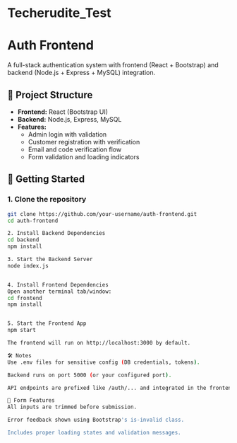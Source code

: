 # Techerudite_Test

# Auth Frontend

A full-stack authentication system with frontend (React + Bootstrap) and backend (Node.js + Express + MySQL) integration.

## 🔗 Project Structure

- **Frontend:** React (Bootstrap UI)
- **Backend:** Node.js, Express, MySQL
- **Features:**
  - Admin login with validation
  - Customer registration with verification
  - Email and code verification flow
  - Form validation and loading indicators

## 🚀 Getting Started

### 1. Clone the repository

```bash
git clone https://github.com/your-username/auth-frontend.git
cd auth-frontend

2. Install Backend Dependencies
cd backend
npm install

3. Start the Backend Server
node index.js


4. Install Frontend Dependencies
Open another terminal tab/window:
cd frontend
npm install


5. Start the Frontend App
npm start

The frontend will run on http://localhost:3000 by default.

🛠️ Notes
Use .env files for sensitive config (DB credentials, tokens).

Backend runs on port 5000 (or your configured port).

API endpoints are prefixed like /auth/... and integrated in the frontend using Axios.

🧪 Form Features
All inputs are trimmed before submission.

Error feedback shown using Bootstrap's is-invalid class.

Includes proper loading states and validation messages.





